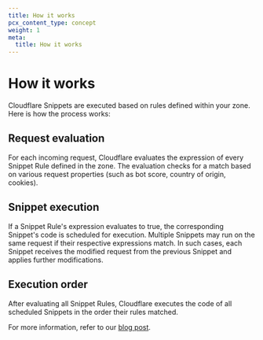 ```yaml
---
title: How it works
pcx_content_type: concept
weight: 1
meta:
  title: How it works
---
```


# How it works

Cloudflare Snippets are executed based on rules defined within your zone. Here is how the process works:

## Request evaluation

For each incoming request, Cloudflare evaluates the expression of every Snippet Rule defined in the zone. The evaluation checks for a match based on various request properties (such as bot score, country of origin, cookies).

## Snippet execution

If a Snippet Rule's expression evaluates to true, the corresponding Snippet's code is scheduled for execution.
Multiple Snippets may run on the same request if their respective expressions match. In such cases, each Snippet receives the modified request from the previous Snippet and applies further modifications.

## Execution order

After evaluating all Snippet Rules, Cloudflare executes the code of all scheduled Snippets in the order their rules matched.

For more information, refer to our [blog post](https://blog.cloudflare.com/cloudflare-snippets-alpha).